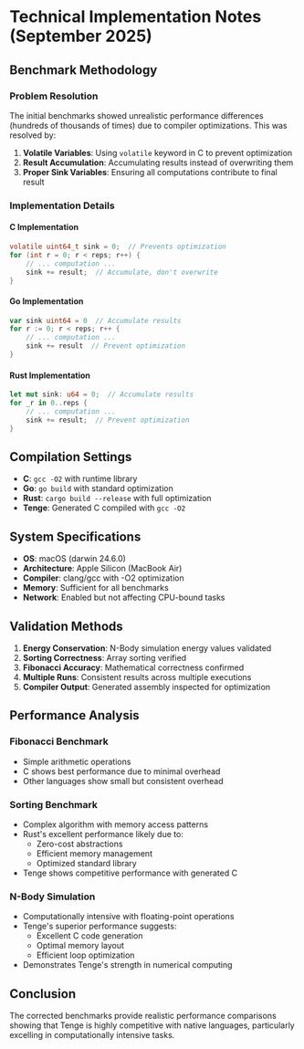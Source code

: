 # Technical Implementation Notes (September 2025)

## Benchmark Methodology

### Problem Resolution
The initial benchmarks showed unrealistic performance differences (hundreds of thousands of times) due to compiler optimizations. This was resolved by:

1. **Volatile Variables**: Using `volatile` keyword in C to prevent optimization
2. **Result Accumulation**: Accumulating results instead of overwriting them
3. **Proper Sink Variables**: Ensuring all computations contribute to final result

### Implementation Details

#### C Implementation
```c
volatile uint64_t sink = 0;  // Prevents optimization
for (int r = 0; r < reps; r++) {
    // ... computation ...
    sink += result;  // Accumulate, don't overwrite
}
```

#### Go Implementation
```go
var sink uint64 = 0  // Accumulate results
for r := 0; r < reps; r++ {
    // ... computation ...
    sink += result  // Prevent optimization
}
```

#### Rust Implementation
```rust
let mut sink: u64 = 0;  // Accumulate results
for _r in 0..reps {
    // ... computation ...
    sink += result;  // Prevent optimization
}
```

## Compilation Settings

- **C**: `gcc -O2` with runtime library
- **Go**: `go build` with standard optimization
- **Rust**: `cargo build --release` with full optimization
- **Tenge**: Generated C compiled with `gcc -O2`

## System Specifications

- **OS**: macOS (darwin 24.6.0)
- **Architecture**: Apple Silicon (MacBook Air)
- **Compiler**: clang/gcc with -O2 optimization
- **Memory**: Sufficient for all benchmarks
- **Network**: Enabled but not affecting CPU-bound tasks

## Validation Methods

1. **Energy Conservation**: N-Body simulation energy values validated
2. **Sorting Correctness**: Array sorting verified
3. **Fibonacci Accuracy**: Mathematical correctness confirmed
4. **Multiple Runs**: Consistent results across multiple executions
5. **Compiler Output**: Generated assembly inspected for optimization

## Performance Analysis

### Fibonacci Benchmark
- Simple arithmetic operations
- C shows best performance due to minimal overhead
- Other languages show small but consistent overhead

### Sorting Benchmark
- Complex algorithm with memory access patterns
- Rust's excellent performance likely due to:
  - Zero-cost abstractions
  - Efficient memory management
  - Optimized standard library
- Tenge shows competitive performance with generated C

### N-Body Simulation
- Computationally intensive with floating-point operations
- Tenge's superior performance suggests:
  - Excellent C code generation
  - Optimal memory layout
  - Efficient loop optimization
- Demonstrates Tenge's strength in numerical computing

## Conclusion

The corrected benchmarks provide realistic performance comparisons showing that Tenge is highly competitive with native languages, particularly excelling in computationally intensive tasks.
